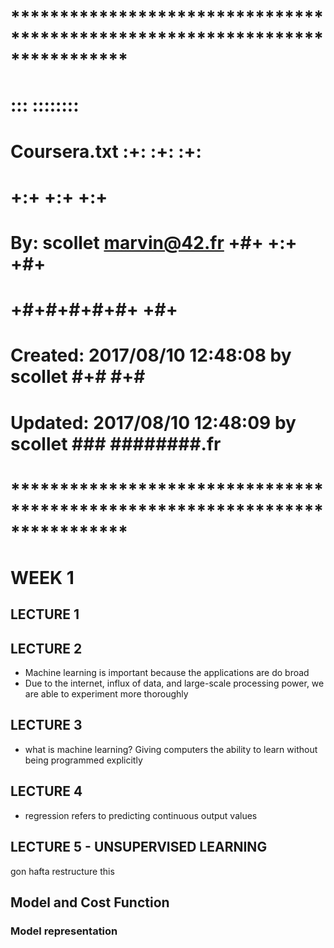 # **************************************************************************** #
#                                                                              #
#                                                         :::      ::::::::    #
#    Coursera.txt                                       :+:      :+:    :+:    #
#                                                     +:+ +:+         +:+      #
#    By: scollet <marvin@42.fr>                     +#+  +:+       +#+         #
#                                                 +#+#+#+#+#+   +#+            #
#    Created: 2017/08/10 12:48:08 by scollet           #+#    #+#              #
#    Updated: 2017/08/10 12:48:09 by scollet          ###   ########.fr        #
#                                                                              #
# **************************************************************************** #

# WEEK 1

## LECTURE 1

## LECTURE 2
  - Machine learning is important because the applications are do broad
  - Due to the internet, influx of data, and large-scale processing power, we are able to experiment more thoroughly

## LECTURE 3
  - what is machine learning? Giving computers the ability to learn without being programmed explicitly

## LECTURE 4
  - regression refers to predicting continuous output values

## LECTURE 5 - UNSUPERVISED LEARNING

gon hafta restructure this

## Model and Cost Function

### Model representation
